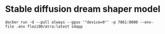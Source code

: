 # Stable diffusion dream shaper model
```
docker run -d --pull always --gpus '"device=0"' -p 7861:8000 --env-file .env flozi00/atra:latest sdapp
```